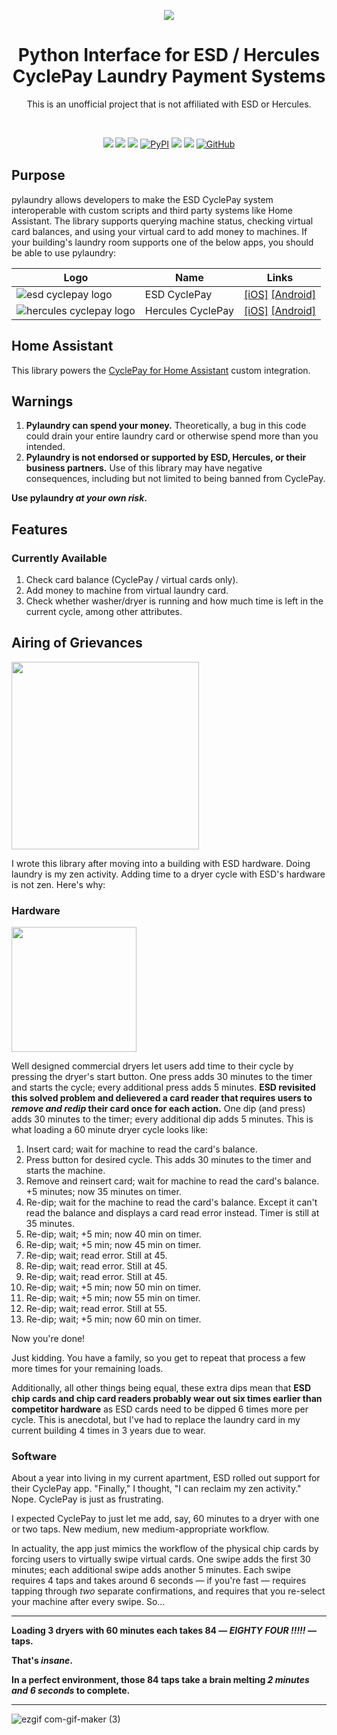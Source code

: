 <p align="center"><img src="https://user-images.githubusercontent.com/466460/174422077-452bdd5c-243b-4487-8bd8-07a0120284d2.png"></p>
<h1 align="center">Python Interface for ESD / Hercules CyclePay Laundry Payment Systems</h2>
<p align="center">This is an unofficial project that is not affiliated with ESD or Hercules.</p>
<br />
<p align="center">
  <a href="https://www.codacy.com/gh/elahd/pylaundry/dashboard?utm_source=github.com&amp;utm_medium=referral&amp;utm_content=elahd/pylaundry&amp;utm_campaign=Badge_Grade"><img src="https://app.codacy.com/project/badge/Grade/73d1f839d824412591ae91fbd9416de7"/></a>
  <a href="https://www.codacy.com/gh/elahd/pylaundry/dashboard?utm_source=github.com&amp;utm_medium=referral&amp;utm_content=elahd/pylaundry&amp;utm_campaign=Badge_Coverage"><img src="https://app.codacy.com/project/badge/Coverage/73d1f839d824412591ae91fbd9416de7"/></a>
  <a href="https://results.pre-commit.ci/latest/github/elahd/pylaundry/main"><img src="https://results.pre-commit.ci/badge/github/elahd/pylaundry/main.svg" /></a>
  <a href="https://pypi.org/project/pylaundry/"><img alt="PyPI" src="https://img.shields.io/pypi/v/pylaundry"></a>
  <a href="https://github.com/psf/black"><img src="https://img.shields.io/badge/code%20style-black-000000.svg" /></a>
  <a href="https://github.com/PyCQA/pylint"><img src="https://img.shields.io/badge/linting-pylint-yellowgreen" /></a>
  <a href="https://github.com/elahd/pylaundry/blob/main/LICENSE"><img alt="GitHub" src="https://img.shields.io/github/license/elahd/pylaundry"></a>
</p>

## Purpose

pylaundry allows developers to make the ESD CyclePay system interoperable with custom scripts and third party systems like Home Assistant. The library supports querying machine status, checking virtual card balances, and using your virtual card to add money to machines. If your building's laundry room supports one of the below apps, you should be able to use pylaundry:

| Logo                                                                                                                           | Name              | Links                                                                                                                                                                    |
| ------------------------------------------------------------------------------------------------------------------------------ | ----------------- | ------------------------------------------------------------------------------------------------------------------------------------------------------------------------ |
| ![esd cyclepay logo](https://user-images.githubusercontent.com/466460/174422476-2e2804e7-7b4d-4d4e-b4b0-0b15b34d2d11.png)      | ESD CyclePay      | [[iOS]](https://apps.apple.com/us/app/cyclepay-laundry-app/id904361786) [[Android]](https://play.google.com/store/apps/details?id=com.esd.laundrylink&gl=US)             |
| ![hercules cyclepay logo](https://user-images.githubusercontent.com/466460/174422481-50703225-516d-40b6-abca-a9adc3e199a3.png) | Hercules CyclePay | [[iOS]](https://apps.apple.com/us/app/hercules-cyclepay/id1520002517?uo=4) [[Android]](https://play.google.com/store/apps/details?id=com.esd.laundrylink.hercules&gl=US) |

## Home Assistant

This library powers the [CyclePay for Home Assistant](https://github.com/elahd/ha-cyclepay) custom integration.

## Warnings

1. **Pylaundry can spend your money.** Theoretically, a bug in this code could drain your entire laundry card or otherwise spend more than you intended.
2. **Pylaundry is not endorsed or supported by ESD, Hercules, or their business partners.** Use of this library may have negative consequences, including but not limited to being banned from CyclePay.

**Use pylaundry _at your own risk_.**

## Features

### Currently Available

1. Check card balance (CyclePay / virtual cards only).
2. Add money to machine from virtual laundry card.
3. Check whether washer/dryer is running and how much time is left in the current cycle, among other attributes.

## Airing of Grievances

<img src="https://user-images.githubusercontent.com/466460/178060626-e447b18d-51ce-4cab-b366-a15063b17048.png" width="300px" />

I wrote this library after moving into a building with ESD hardware. Doing laundry is my zen activity. Adding time to a dryer cycle with ESD's hardware is not zen. Here's why:

### Hardware

<img src="https://user-images.githubusercontent.com/466460/174495294-14709554-cb30-4949-8f1a-650dc18784b9.gif" width="200px" />

Well designed commercial dryers let users add time to their cycle by pressing the dryer's start button. One press adds 30 minutes to the timer and starts the cycle; every additional press adds 5 minutes. **ESD revisited this solved problem and delievered a card reader that requires users to _remove and redip_ their card once for each action.** One dip (and press) adds 30 minutes to the timer; every additional dip adds 5 minutes. This is what loading a 60 minute dryer cycle looks like:

1. Insert card; wait for machine to read the card's balance.
2. Press button for desired cycle. This adds 30 minutes to the timer and starts the machine.
3. Remove and reinsert card; wait for machine to read the card's balance. +5 minutes; now 35 minutes on timer.
4. Re-dip; wait for the machine to read the card's balance. Except it can't read the balance and displays a card read error instead. Timer is still at 35 minutes.
5. Re-dip; wait; +5 min; now 40 min on timer.
6. Re-dip; wait; +5 min; now 45 min on timer.
7. Re-dip; wait; read error. Still at 45.
8. Re-dip; wait; read error. Still at 45.
9. Re-dip; wait; read error. Still at 45.
10. Re-dip; wait; +5 min; now 50 min on timer.
11. Re-dip; wait; +5 min; now 55 min on timer.
12. Re-dip; wait; read error. Still at 55.
13. Re-dip; wait; +5 min; now 60 min on timer.

Now you're done!

Just kidding. You have a family, so you get to repeat that process a few more times for your remaining loads.

Additionally, all other things being equal, these extra dips mean that **ESD chip cards and chip card readers probably wear out six times earlier than competitor hardware** as ESD cards need to be dipped 6 times more per cycle. This is anecdotal, but I've had to replace the laundry card in my current building 4 times in 3 years due to wear.

### Software

About a year into living in my current apartment, ESD rolled out support for their CyclePay app. "Finally," I thought, "I can reclaim my zen activity." Nope. CyclePay is just as frustrating.

I expected CyclePay to just let me add, say, 60 minutes to a dryer with one or two taps. New medium, new medium-appropriate workflow.

In actuality, the app just mimics the workflow of the physical chip cards by forcing users to virtually swipe virtual cards. One swipe adds the first 30 minutes; each additional swipe adds another 5 minutes. Each swipe requires 4 taps and takes around 6 seconds — if you're fast — requires tapping through _two_ separate confirmations, and requires that you re-select your machine after every swipe. So...

---
**Loading 3 dryers with 60 minutes each takes 84 — _EIGHTY FOUR !!!!!_ — taps.**

**That's _insane_.**

**In a perfect environment, those 84 taps take a brain melting _2 minutes and 6 seconds_ to complete.**

---

![ezgif com-gif-maker (3)](https://user-images.githubusercontent.com/466460/175664816-ade25bef-5671-4ae3-bc25-afcff224a38c.gif)
